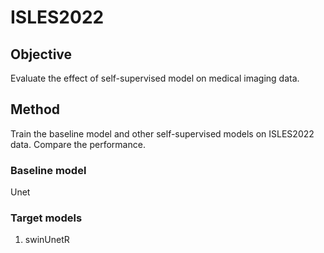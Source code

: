 # ISLES2022

## Objective
Evaluate the effect of self-supervised model on medical imaging data.

## Method
Train the baseline model and other self-supervised models on ISLES2022 data.
Compare the performance.

### Baseline model
Unet
### Target models
1. swinUnetR
